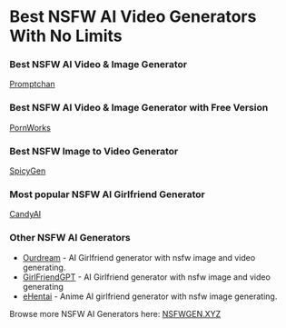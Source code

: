 # Best NSFW AI Video Generators With No Limits


### Best NSFW AI Video & Image Generator 

[Promptchan](https://nsfwgen.xyz/promptchan)

### Best NSFW AI Video & Image Generator with Free Version

[PornWorks](https://nsfwgen.xyz/pornworks)

### Best NSFW Image to Video Generator

[SpicyGen](https://nsfwgen.xyz/spicygen)

### Most popular NSFW AI Girlfriend Generator

[CandyAI](https://nsfwgen.xyz/candyai)

### Other NSFW AI Generators

* [Ourdream](https://nsfwgen.xyz/ourdream) - AI Girlfriend generator with nsfw image and video generating. 
* [GirlFriendGPT](https://nsfwgen.xyz/girlfriendgpt) - AI Girlfriend generator with nsfw image and video generating
* [eHentai](https://nsfwgen.xyz/eHentai) - Anime AI girlfriend generator with nsfw image generating.

Browse more NSFW AI Generators here: [NSFWGEN.XYZ](https://nsfwgen.xyz)
